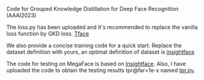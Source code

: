 Code for Grouped Knowledge Distillation for Deep Face Recognition (AAAI2023)

The loss.py has been uploaded and it's recommended to replace the vanilla loss function by GKD loss. [Tface](https://github.com/Tencent/TFace/tree/master/recognition/tasks/ekd)

We also provide a concise training code for a quick start. Replace the dataset definition with yours, an optimal definition of dataset is [insightface](https://github.com/deepinsight/insightface/blob/master/recognition/arcface_torch/dataset.py.)

The code for testing on MegaFace is based on [Insightface](https://github.com/deepinsight/insightface/tree/master/recognition/_evaluation_/megaface). Also, I have uploaded the code to obtain the testing results tpr@far=1e-x named [tpr.py](https://github.com/WisonZ/GKD/blob/main/tpr.py).
